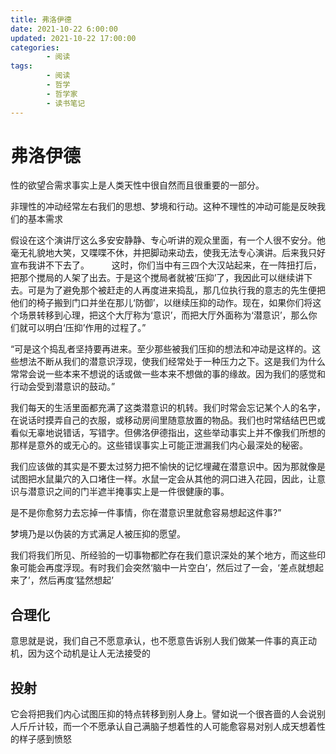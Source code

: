 ```yaml
---
title: 弗洛伊德
date: 2021-10-22 6:00:00
updated: 2021-10-22 17:00:00
categories:
        - 阅读
tags:
        - 阅读
        - 哲学
        - 哲学家
        - 读书笔记
---
```

# 弗洛伊德

性的欲望合需求事实上是人类天性中很自然而且很重要的一部分。

非理性的冲动经常左右我们的思想、梦境和行动。这种不理性的冲动可能是反映我们的基本需求

假设在这个演讲厅这么多安安静静、专心听讲的观众里面，有一个人很不安分。他毫无礼貌地大笑，又喋喋不休，并把脚动来动去，使我无法专心演讲。后来我只好宣布我讲不下去了。
　　 这时，你们当中有三四个大汉站起来，在一阵扭打后，把那个搅局的人架了出去。于是这个搅局者就被‘压抑’了，我因此可以继续讲下去。可是为了避免那个被赶走的人再度进来捣乱，那几位执行我的意志的先生便把他们的椅子搬到门口并坐在那儿‘防御’，以继续压抑的动作。现在，如果你们将这个场景转移到心理，把这个大厅称为‘意识’，而把大厅外面称为‘潜意识’，那么你们就可以明白‘压抑’作用的过程了。”

“可是这个捣乱者坚持要再进来。至少那些被我们压抑的想法和冲动是这样的。这些想法不断从我们的潜意识浮现，使我们经常处于一种压力之下。这是我们为什么常常会说一些本来不想说的话或做一些本来不想做的事的缘故。因为我们的感觉和行动会受到潜意识的鼓动。”

我们每天的生活里面都充满了这类潜意识的机转。我们时常会忘记某个人的名字，在说话时摸弄自己的衣服，或移动房间里随意放置的物品。我们也时常结结巴巴或看似无辜地说错话，写错字。但佛洛伊德指出，这些举动事实上并不像我们所想的那样是意外的或无心的。这些错误事实上可能正泄漏我们内心最深处的秘密。

我们应该做的其实是不要太过努力把不愉快的记忆埋藏在潜意识中。因为那就像是试图把水鼠巢穴的入口堵住一样。水鼠一定会从其他的洞口进入花园，因此，让意识与潜意识之间的门半遮半掩事实上是一件很健康的事。

是不是你愈努力去忘掉一件事情，你在潜意识里就愈容易想起这件事?”

梦境乃是以伪装的方式满足人被压抑的愿望。

我们将我们所见、所经验的一切事物都贮存在我们意识深处的某个地方，而这些印象可能会再度浮现。有时我们会突然‘脑中一片空白’，然后过了一会，‘差点就想起来了’，然后再度‘猛然想起’

## 合理化



意思就是说，我们自己不愿意承认，也不愿意告诉别人我们做某一件事的真正动机，因为这个动机是让人无法接受的

## 投射

它会将把我们内心试图压抑的特点转移到别人身上。譬如说一个很吝啬的人会说别人斤斤计较，而一个不愿承认自己满脑子想着性的人可能愈容易对别人成天想着性的样子感到愤怒

